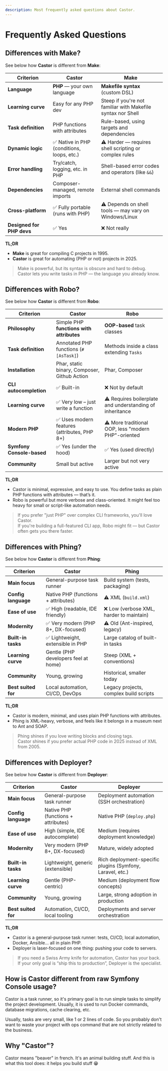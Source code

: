 ```yaml
---
description: Most frequently asked questions about Castor.
---
```


# Frequently Asked Questions

## Differences with **Make**? 

See below how **Castor** is different from **Make**:

| Criterion                 | **Castor**                                | **Make**                                                    |
|---------------------------|-------------------------------------------|-------------------------------------------------------------|
| **Language**              | **PHP** — your own language               | **Makefile syntax** (custom DSL)                            |
| **Learning curve**        | Easy for any PHP dev                      | Steep if you're not familiar with Makefile syntax nor Shell |
| **Task definition**       | PHP functions with attributes             | Rule-based, using targets and dependencies                  |
| **Dynamic logic**         | ✅ Native in PHP (conditions, loops, etc.) | ⚠️ Harder — requires shell scripting or complex rules       |
| **Error handling**        | Try/catch, logging, etc. in PHP           | Shell-based error codes and operators (like `&&`)           |
| **Dependencies**          | Composer-managed, remote imports          | External shell commands                                     |
| **Cross-platform**        | ✅ Fully portable (runs with PHP)          | ⚠️ Depends on shell tools — may vary on Windows/Linux       |
| **Designed for PHP devs** | ✅ Yes                                     | ❌ Not really                                                |

**TL;DR**

* **Make** is great for compiling C projects in 1995.
* **Castor** is great for automating (PHP or not) projects in 2025.

> Make is powerful, but its syntax is obscure and hard to debug.<br>
> Castor lets you write tasks in PHP — the language you already know.

## Differences with **Robo**?

See below how **Castor** is different from **Robo**:

| Criterion                 | **Castor**                                   | **Robo**                                                 |
|---------------------------|----------------------------------------------|----------------------------------------------------------|
| **Philosophy**            | Simple PHP **functions with attributes**     | **OOP-based** task classes                               |
| **Task definition**       | Annotated PHP functions (`#[AsTask]`)        | Methods inside a class extending `Tasks`                 |
| **Installation**          | Phar, static binary, Composer, Github Action | Phar, Composer                                           |
| **CLI autocompletion**    | ✅ Built-in                                   | ❌ Not by default                                         |
| **Learning curve**        | ✅ Very low – just write a function           | ⚠️ Requires boilerplate and understanding of inheritance |
| **Modern PHP**            | ✅ Uses modern features (attributes, PHP 8+)  | ⚠️ More traditional OOP, less "modern PHP"-oriented      |
| **Symfony Console-based** | ✅ Yes (under the hood)                       | ✅ Yes (used directly)                                    |
| **Community**             | Small but active                             | Larger but not very active                               |

**TL;DR**

- Castor is minimal, expressive, and easy to use. You define tasks as plain PHP functions with attributes — that’s it.
- Robo is powerful but more verbose and class-oriented. It might feel too heavy for small or script-like automation needs.

> If you prefer "just PHP" over complex CLI frameworks, you'll love Castor.<br>
> If you're building a full-featured CLI app, Robo might fit — but Castor often gets you there faster.

## Differences with **Phing**?

See below how **Castor** is different from **Phing**:

| Criterion           | **Castor**                           | **Phing**                               |
|---------------------|--------------------------------------|-----------------------------------------|
| **Main focus**      | General-purpose task runner          | Build system (tests, packaging)         |
| **Config language** | Native PHP (functions + attributes)  | ⚠️ XML (`build.xml`)                    |
| **Ease of use**     | ✅ High (readable, IDE friendly)      | ❌ Low (verbose XML, harder to maintain) |
| **Modernity**       | ✅ Very modern (PHP 8+, DX-focused)   | ⚠️ Old (Ant-inspired, legacy)           |
| **Built-in tasks**  | ✅ Lightweight, extensible in PHP     | Large catalog of built-in tasks         |
| **Learning curve**  | Gentle (PHP developers feel at home) | Steep (XML + conventions)               |
| **Community**       | Young, growing                       | Historical, smaller today               |
| **Best suited for** | Local automation, CI/CD, DevOps      | Legacy projects, complex build scripts  |

**TL;DR**

- Castor is modern, minimal, and uses plain PHP functions with attributes.
- Phing is XML-heavy, verbose, and feels like it belongs in a museum next to Ant and SOAP.

> Phing shines if you love writing <target> blocks and closing tags.<br>
> Castor shines if you prefer actual PHP code in 2025 instead of XML from 2005.

## Differences with **Deployer**?

See below how **Castor** is different from **Deployer**:

| Criterion           | **Castor**                          | **Deployer**                                              |
|---------------------|-------------------------------------|-----------------------------------------------------------|
| **Main focus**      | General-purpose task runner         | Deployment automation (SSH orchestration)                 |
| **Config language** | Native PHP (functions + attributes) | Native PHP (`deploy.php`)                                 |
| **Ease of use**     | High (simple, IDE autocomplete)     | Medium (requires deployment knowledge)                    |
| **Modernity**       | Very modern (PHP 8+, DX-focused)    | Mature, widely adopted                                    |
| **Built-in tasks**  | Lightweight, generic (extensible)   | Rich deployment-specific plugins (Symfony, Laravel, etc.) |
| **Learning curve**  | Gentle (PHP-centric)                | Medium (deployment flow concepts)                         |
| **Community**       | Young, growing                      | Large, strong adoption in production                      |
| **Best suited for** | Automation, CI/CD, local tooling    | Deployments and server orchestration                      |


**TL;DR**

- Castor is a general-purpose task runner: tests, CI/CD, local automation, Docker, Ansible… all in plain PHP.
- Deployer is laser-focused on one thing: pushing your code to servers.

> If you need a Swiss Army knife for automation, Castor has your back.<br>
> If your only goal is “ship this to production”, Deployer is the specialist.


## How is **Castor** different from raw **Symfony Console** usage?

Castor is a task runner, so it's primary goal is to run simple tasks to simplify
the project development. Usually, it is used to run Docker commands, database
migrations, cache clearing, etc.

Usually, tasks are very small, like 1 or 2 lines of code. So you probably don't
want to waste your project with ops command that are not strictly related to the
business.

## Why "Castor"?

Castor means "beaver" in french. It's an animal building stuff. And this is what
this tool does: it helps you build stuff 😁
